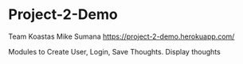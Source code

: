 # Project-2-Demo
Team Koastas Mike Sumana
https://project-2-demo.herokuapp.com/

Modules to Create User, Login, 
Save Thoughts.
Display thoughts
